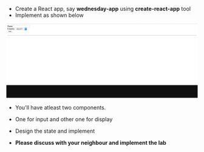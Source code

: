 * Create a React app, say __wednesday-app__ using __create-react-app__ tool
* Implement as shown below

![Image description](./Lab01.gif)


* You'll have atleast two components. 
* One for input and other one for display
* Design the state and implement

* __Please discuss with your neighbour and implement the lab__


 